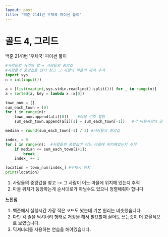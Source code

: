 ```yaml
---
layout: post
title: "백준 2141번 우체국 파이선 풀이"
---
```

# 골드 4, 그리드

백준 2141번 '우체국' 파이썬 풀이<br>
```py
#사람들의 거리의 합 = 사람들의 중앙값
#사람들의 중앙값을 먼저 찾고 그 사람의 마을의 위치 추적
import sys
n = int(input())

a = [list(map(int,sys.stdin.readline().split())) for _ in range(n)]
a = sorted(a, key = lambda x :x[0])

town_num = []
sum_each_town = [0]
for i in range(n):
    town_num.append(a[i][0])    #마을 번호 할당
    sum_each_town.append(a[i][1] + sum_each_town[-1])   #각 마을사람의 끝 번호 할당

median = round(sum_each_town[-1] / 2) #사람들의 중앙값

index_ = 0
for i in range(n):  #사람들의 중앙값이 어느 마을에 위치해있는지 추적
    if median <= sum_each_town[i+1]:
        break
    index_ += 1

location = town_num[index_] #우체국 위치
print(location)

```
1. 사람들의 중앙값을 찾고 -> 그 사람이 어느 마을에 위치해 있는지 추적
2. 마을 위치가 등장하는게 순서대로가 아닐수도 있으니 정렬해줘야 합니다

**느낀점**
1. 백준에서 실행시간 가장 적은 코드도 봤는데 기본 원리는 비슷했습니다.
2. 다만 각 줄을 딕셔너리 형태로 저장을 해서 필요할때 끌어도 쓰는것이 더 효율적으로 보였습니다.
3. 딕셔너리를 사용하는 연습을 해야겠습니다.


